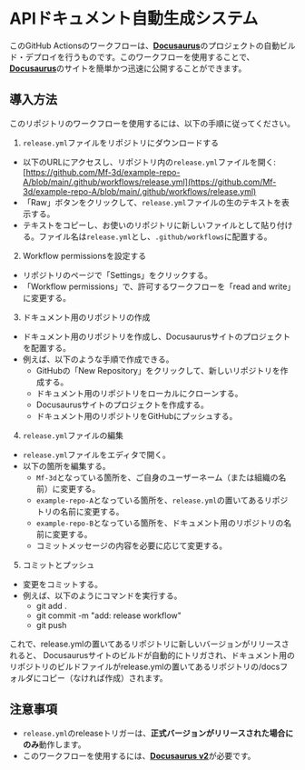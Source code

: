 # APIドキュメント自動生成システム

このGitHub Actionsのワークフローは、[**Docusaurus**](https://docusaurus.io)のプロジェクトの自動ビルド・デプロイを行うものです。このワークフローを使用することで、[**Docusaurus**](https://docusaurus.io)のサイトを簡単かつ迅速に公開することができます。

## 導入方法

このリポジトリのワークフローを使用するには、以下の手順に従ってください。

1. `release.yml`ファイルをリポジトリにダウンロードする
  * 以下のURLにアクセスし、リポジトリ内の`release.yml`ファイルを開く: [https://github.com/Mf-3d/example-repo-A/blob/main/.github/workflows/release.yml](https://github.com/Mf-3d/example-repo-A/blob/main/.github/workflows/release.yml)
  * 「Raw」ボタンをクリックして、`release.yml`ファイルの生のテキストを表示する。
  * テキストをコピーし、お使いのリポジトリに新しいファイルとして貼り付ける。ファイル名は`release.yml`とし、`.github/workflows`に配置する。

2. Workflow permissionsを設定する
  * リポジトリのページで「Settings」をクリックする。
  * 「Workflow permissions」で、許可するワークフローを「read and write」に変更する。

3. ドキュメント用のリポジトリの作成
  * ドキュメント用のリポジトリを作成し、Docusaurusサイトのプロジェクトを配置する。
  * 例えば、以下のような手順で作成できる。
    * GitHubの「New Repository」をクリックして、新しいリポジトリを作成する。
    * ドキュメント用のリポジトリをローカルにクローンする。
    * Docusaurusサイトのプロジェクトを作成する。
    * ドキュメント用のリポジトリをGitHubにプッシュする。

4. `release.yml`ファイルの編集
  * `release.yml`ファイルをエディタで開く。
  * 以下の箇所を編集する。
    * `Mf-3d`となっている箇所を、ご自身のユーザーネーム（または組織の名前）に変更する。
    * `example-repo-A`となっている箇所を、`release.yml`の置いてあるリポジトリの名前に変更する。
    * `example-repo-B`となっている箇所を、ドキュメント用のリポジトリの名前に変更する。
    * コミットメッセージの内容を必要に応じて変更する。
    
5. コミットとプッシュ
  * 変更をコミットする。
  * 例えば、以下のようにコマンドを実行する。
    * git add .
    * git commit -m "add: release workflow"
    * git push

これで、release.ymlの置いてあるリポジトリに新しいバージョンがリリースされると、 Docusaurusサイトのビルドが自動的にトリガされ、ドキュメント用のリポジトリのビルドファイルがrelease.ymlの置いてあるリポジトリの/docsフォルダにコピー（なければ作成）されます。

## 注意事項
* `release.yml`のreleaseトリガーは、**正式バージョンがリリースされた場合にのみ**動作します。
* このワークフローを使用するには、[**Docusaurus v2**](https://v2.docusaurus.io/)が必要です。